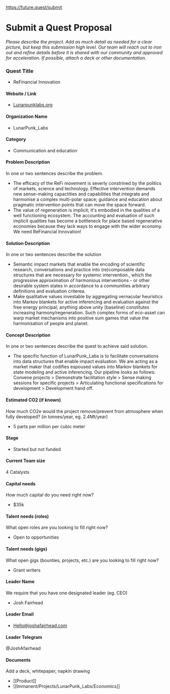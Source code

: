https://future.quest/submit

# Submit a Quest Proposal

*Please describe the project. Add as much detail as needed for a clear picture, but keep this submission high level. Our team will reach out to iron out and refine details before it is shared with our community and approved for acceleration. If possible, attach a deck or other documentation.*

### Quest Title 
- ReFinancial Innovation

#### Website / Link
- [Lunarpunklabs.org](http://lunarpunklabs.org/)

#### Organization Name
- LunarPunk_Labs

#### Category
- Communication and education

#### Problem Description
In one or two sentences describe the problem.
- The efficacy of the ReFi movement is severly constrined by the politics of markets, science and technology. Effective intervention demands new sense-making capactities and capabilities that integrate and harmonise a complex multi-polar space; guidance and education about pragmatic intervention points that can move the space forward. 
- The value of regeneration is implicit; it's embodied in the qualities of a well functioning ecosystem. The accounting and evaluation of such implicit qualities has become a bottleneck for place based regenerative economies because they lack ways to engage with the wider economy. We need ReFinancial Innovation!

#### Solution Description
In one or two sentences describe the solution
- Semantic impact markets that enable the encoding of scientific research, conversations and practice into (re)composable data structures that are necessary for systemic intervention., which the progressive approximation of harmonious interventions - or other desirable system states in accordance to a communities arbitrary definitions and evaluation criterea. 
- Make qualitative values investable by aggregating vernacular heuristics into Markov blankets for active inferencing and evaluation against the free energy principal; anything above unity (baseline) constitutes increasing harmony/regeneration. Such complex forms of eco-asset can warp market mechanisms into positive sum games that value the harmonisation of people and planet. 

#### Concept Description
In one or two sentences describe the quest to achieve said solution.
- The specific function of LunarPunk_Labs is to facilitate conversations into data structures that enable impact evaluation. We are acting as a market maker that codifies espoused values into Markov blankets for state modeling and active inferencing. Our pipeline looks as follows: Convene projects > Demonstrate facilitation style > Sense making sessions for specific projects > Articulating functional specifications for development > Development hand off. 

#### Estimated CO2 (if known)
How much CO2e would the project remove/prevent from atmosphere when fully developed? (in tonnes/year, eg. 2.4Mt/year)
- 5 parts per million per cubic meter

#### Stage
- Started but not funded

#### Current Team size
4 Catalysts

#### Capital needs
How much capital do you need right now?
- $35k 

#### Talent needs (roles)
What open roles are you looking to fill right now?
- Open to opportunities

#### Talent needs (gigs)
What open gigs (bounties, projects, etc.) are you looking to fill right now?
- Grant writers 

#### Leader Name
We require that you have one designated leader (eg. CEO)
- Josh Fairhead

#### Leader Email
- Hello@joshafairhead.com

#### Leader Telegram
@JoshAfairhead

#### Documents
Add a deck, whitepaper, napkin drawing
- [[Product]] 
- [[Immanent/Projects/LunarPunk_Labs/Economics]]